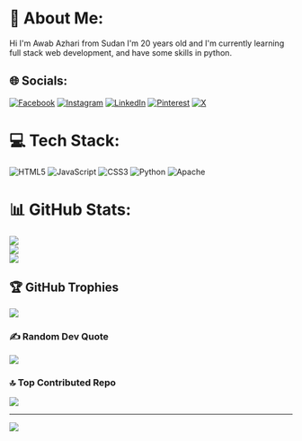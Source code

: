 # 💫 About Me:
Hi I'm Awab Azhari from Sudan I'm 20 years old and I'm currently learning full stack web development, and have some skills in python. 


## 🌐 Socials:
[![Facebook](https://img.shields.io/badge/Facebook-%231877F2.svg?logo=Facebook&logoColor=white)](https://facebook.com/awabazharii) [![Instagram](https://img.shields.io/badge/Instagram-%23E4405F.svg?logo=Instagram&logoColor=white)](https://instagram.com/mr_awab_01) [![LinkedIn](https://img.shields.io/badge/LinkedIn-%230077B5.svg?logo=linkedin&logoColor=white)](https://linkedin.com/in/awab-azhari) [![Pinterest](https://img.shields.io/badge/Pinterest-%23E60023.svg?logo=Pinterest&logoColor=white)](https://pinterest.com/mr_awab) [![X](https://img.shields.io/badge/X-black.svg?logo=X&logoColor=white)](https://x.com/awabazhrii) 

# 💻 Tech Stack:
![HTML5](https://img.shields.io/badge/html5-%23E34F26.svg?style=for-the-badge&logo=html5&logoColor=white) ![JavaScript](https://img.shields.io/badge/javascript-%23323330.svg?style=for-the-badge&logo=javascript&logoColor=%23F7DF1E) ![CSS3](https://img.shields.io/badge/css3-%231572B6.svg?style=for-the-badge&logo=css3&logoColor=white) ![Python](https://img.shields.io/badge/python-3670A0?style=for-the-badge&logo=python&logoColor=ffdd54) ![Apache](https://img.shields.io/badge/apache-%23D42029.svg?style=for-the-badge&logo=apache&logoColor=white)
# 📊 GitHub Stats:
![](https://github-readme-stats.vercel.app/api?username=mrawab&theme=dark&hide_border=false&include_all_commits=true&count_private=true)<br/>
![](https://github-readme-streak-stats.herokuapp.com/?user=mrawab&theme=dark&hide_border=false)<br/>
![](https://github-readme-stats.vercel.app/api/top-langs/?username=mrawab&theme=dark&hide_border=false&include_all_commits=true&count_private=true&layout=compact)

## 🏆 GitHub Trophies
![](https://github-profile-trophy.vercel.app/?username=mrawab&theme=radical&no-frame=false&no-bg=false&margin-w=4)

### ✍️ Random Dev Quote
![](https://quotes-github-readme.vercel.app/api?type=horizontal&theme=radical)

### 🔝 Top Contributed Repo
![](https://github-contributor-stats.vercel.app/api?username=mrawab&limit=5&theme=dark&combine_all_yearly_contributions=true)

---
[![](https://visitcount.itsvg.in/api?id=mrawab&icon=0&color=0)](https://visitcount.itsvg.in)

<!-- Proudly created with GPRM ( https://gprm.itsvg.in ) -->
